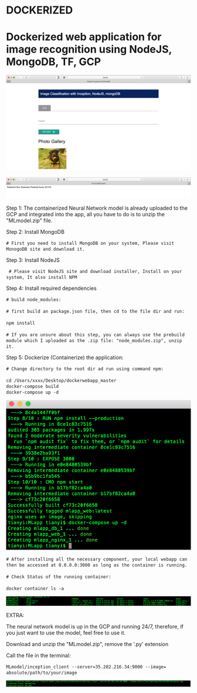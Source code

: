 # DOCKERIZED
#  Dockerized web application for image recognition using NodeJS, MongoDB, TF, GCP


![alt text](https://github.com/sunsuntianyi/webapp/blob/master/demo1.png)

![alt text](https://github.com/sunsuntianyi/webapp/blob/master/demo2.png)


Step 1: The containerized Neural Network model is already uploaded to the GCP and integrated into the app, all you have to do is to unzip the "MLmodel.zip" file. 


Step 2: Install MongoDB 

    # First you need to install MongoDB on your system, Please visit MonogoDB site and download it.


Step 3: Install NodeJS 
 
     # Please visit NodeJS site and download installer, Install on your system, It also install NPM


Step 4: Install required dependencies

    # build node_modules:

    # first build an package.json file, then cd to the file dir and run:
    
    npm install     
    
    # If you are unsure about this step, you can always use the prebuild module which I uploaded as the .zip file: "node_modules.zip", unzip it.

Step 5: Dockerize (Containerize) the application:

    # Change directory to the root dir ad run using command npm:
    
    cd /Users/xxxx/Desktop/dockerwebapp_master
    docker-compose build
    docker-compose up -d

![alt text](https://github.com/sunsuntianyi/dockerwebapp/blob/master/demo0.png)
    
    # After installing all the necessary component, your local webapp can then be accessed at 0.0.0.0:3000 as long as the container is running.
    
    # Check Status of the running container:
    
    docker container ls -a
    
 ![alt text](https://github.com/sunsuntianyi/dockerwebapp/blob/master/demo1.png)
    
    
EXTRA:

The neural network model is up in the GCP and running 24/7, therefore, if you just want to use the model, feel free to use it.

Download and unzip the "MLmodel.zip", remove the '.py' extension

Call the file in the terminal:

    MLmodel/inception_client --server=35.202.216.34:9000 --image= absolute/path/to/your/image
    
![alt text](https://github.com/sunsuntianyi/webapp/blob/master/demo3.png)
